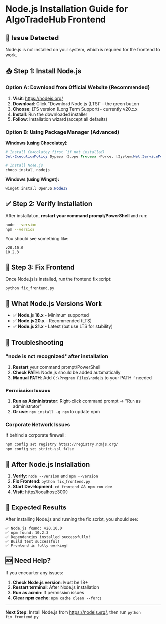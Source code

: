 # Node.js Installation Guide for AlgoTradeHub Frontend

## 🚨 **Issue Detected**
Node.js is not installed on your system, which is required for the frontend to work.

## 📥 **Step 1: Install Node.js**

### **Option A: Download from Official Website (Recommended)**

1. **Visit**: https://nodejs.org/
2. **Download**: Click "Download Node.js (LTS)" - the green button
3. **Choose**: LTS version (Long Term Support) - currently v20.x.x
4. **Install**: Run the downloaded installer
5. **Follow**: Installation wizard (accept all defaults)

### **Option B: Using Package Manager (Advanced)**

**Windows (using Chocolatey):**
```powershell
# Install Chocolatey first (if not installed)
Set-ExecutionPolicy Bypass -Scope Process -Force; [System.Net.ServicePointManager]::SecurityProtocol = [System.Net.ServicePointManager]::SecurityProtocol -bor 3072; iex ((New-Object System.Net.WebClient).DownloadString('https://community.chocolatey.org/install.ps1'))

# Install Node.js
choco install nodejs
```

**Windows (using Winget):**
```powershell
winget install OpenJS.NodeJS
```

## ✅ **Step 2: Verify Installation**

After installation, **restart your command prompt/PowerShell** and run:

```bash
node --version
npm --version
```

You should see something like:
```
v20.10.0
10.2.3
```

## 🚀 **Step 3: Fix Frontend**

Once Node.js is installed, run the frontend fix script:

```bash
python fix_frontend.py
```

## 🎯 **What Node.js Versions Work**

- ✅ **Node.js 18.x** - Minimum supported
- ✅ **Node.js 20.x** - Recommended (LTS)
- ✅ **Node.js 21.x** - Latest (but use LTS for stability)

## 🔧 **Troubleshooting**

### **"node is not recognized" after installation**
1. **Restart** your command prompt/PowerShell
2. **Check PATH**: Node.js should be added automatically
3. **Manual PATH**: Add `C:\Program Files\nodejs` to your PATH if needed

### **Permission Issues**
1. **Run as Administrator**: Right-click command prompt → "Run as administrator"
2. **Or use**: `npm install -g npm` to update npm

### **Corporate Network Issues**
If behind a corporate firewall:
```bash
npm config set registry https://registry.npmjs.org/
npm config set strict-ssl false
```

## 📱 **After Node.js Installation**

1. **Verify**: `node --version` and `npm --version`
2. **Fix Frontend**: `python fix_frontend.py`
3. **Start Development**: `cd frontend && npm run dev`
4. **Visit**: http://localhost:3000

## 🎉 **Expected Results**

After installing Node.js and running the fix script, you should see:

```
✅ Node.js found: v20.10.0
✅ npm found: 10.2.3
✅ Dependencies installed successfully!
✅ Build test successful!
✅ Frontend is fully working!
```

## 🆘 **Need Help?**

If you encounter any issues:

1. **Check Node.js version**: Must be 18+
2. **Restart terminal**: After Node.js installation
3. **Run as admin**: If permission issues
4. **Clear npm cache**: `npm cache clean --force`

---

**Next Step**: Install Node.js from https://nodejs.org/, then run `python fix_frontend.py`